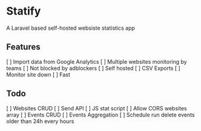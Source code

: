 # Statify

A Laravel based self-hosted websiste statistics app

## Features
[ ] Import data from Google Analytics
[ ] Multiple websites monitoring by teams
[ ] Not blocked by adblockers
[ ] Self hosted
[ ] CSV Exports
[ ] Monitor site down
[ ] Fast

## Todo
[ ] Websites CRUD
[ ] Send API
[ ] JS stat script
[ ] Allow CORS websites array
[ ] Events CRUD
[ ] Events Aggregation
[ ] Schedule run delete events older than 24h every hours
